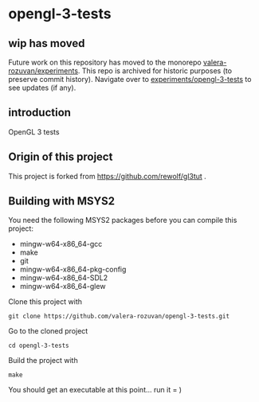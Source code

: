 # opengl-3-tests

## wip has moved

Future work on this repository has moved to the monorepo [valera-rozuvan/experiments](https://github.com/valera-rozuvan/experiments). This repo is archived for historic purposes (to preserve commit history). Navigate over to [experiments/opengl-3-tests](https://github.com/valera-rozuvan/experiments/tree/main/opengl-3-tests) to see updates (if any).

## introduction

OpenGL 3 tests

## Origin of this project

This project is forked from https://github.com/rewolf/gl3tut .

## Building with MSYS2

You need the following MSYS2 packages before you can compile this project:

- mingw-w64-x86_64-gcc
- make
- git
- mingw-w64-x86_64-pkg-config
- mingw-w64-x86_64-SDL2
- mingw-w64-x86_64-glew

Clone this project with

    git clone https://github.com/valera-rozuvan/opengl-3-tests.git

Go to the cloned project

    cd opengl-3-tests

Build the project with

    make

You should get an executable at this point... run it = )
